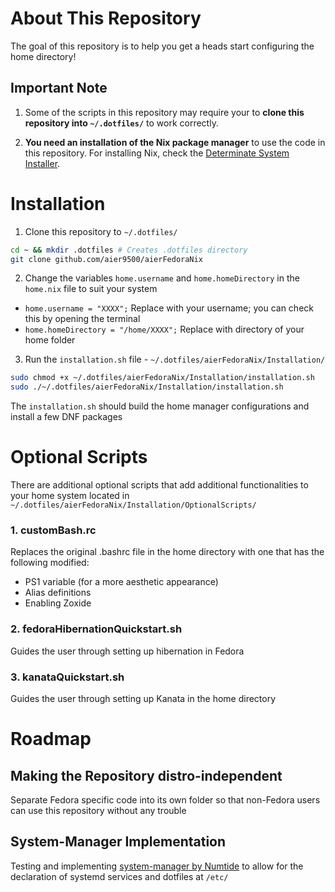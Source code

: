 # About This Repository

The goal of this repository is to help you get a heads start configuring the home directory! 


## Important Note

1. Some of the scripts in this repository may require your to **clone this repository into `~/.dotfiles/`** to work correctly. 

2. **You need an installation of the Nix package manager** to use the code in this repository. For installing Nix, check the [Determinate System Installer](https://determinate.systems/posts/determinate-nix-installer/).


# Installation
	
1. Clone this repository to `~/.dotfiles/`

```bash
cd ~ && mkdir .dotfiles # Creates .dotfiles directory 
git clone github.com/aier9500/aierFedoraNix
```

2. Change the variables `home.username` and `home.homeDirectory` in the `home.nix` file to suit your system

* `home.username = "XXXX";` Replace with your username; you can check this by opening the terminal
* `home.homeDirectory = "/home/XXXX";` Replace with directory of your home folder

3. Run the `installation.sh` file - `~/.dotfiles/aierFedoraNix/Installation/`

```bash
sudo chmod +x ~/.dotfiles/aierFedoraNix/Installation/installation.sh
sudo ./~/.dotfiles/aierFedoraNix/Installation/installation.sh
```

The `installation.sh` should build the home manager configurations and install a few DNF packages


# Optional Scripts

There are additional optional scripts that add additional functionalities to your home system located in `~/.dotfiles/aierFedoraNix/Installation/OptionalScripts/`


### 1. customBash.rc

Replaces the original .bashrc file in the home directory with one that has the following modified: 

* PS1 variable (for a more aesthetic appearance)
* Alias definitions
* Enabling Zoxide


### 2. fedoraHibernationQuickstart.sh

Guides the user through setting up hibernation in Fedora


### 3. kanataQuickstart.sh

Guides the user through setting up Kanata in the home directory


# Roadmap


## Making the Repository distro-independent

Separate Fedora specific code into its own folder so that non-Fedora users can use this repository without any trouble


## System-Manager Implementation

Testing and implementing [system-manager by Numtide](https://github.com/numtide/system-manager) to allow for the declaration of systemd services and dotfiles at `/etc/`